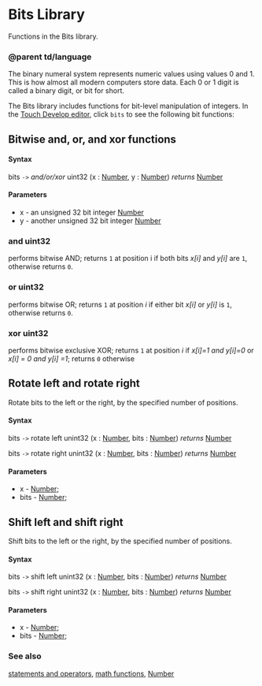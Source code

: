 # Bits Library

Functions in the Bits library.

### @parent td/language

The binary numeral system represents numeric values using values 0 and 1. This is how almost all modern computers store data. Each 0 or 1 digit is called a binary digit, or bit for short.

The Bits library includes functions for bit-level manipulation of integers. In the [Touch Develop editor](/javascript/editor), click `bits` to see the following bit functions:

## Bitwise and, or, and xor functions

#### Syntax

bits `->` *and/or/xor* uint32 (x : [Number](/types/number), y : [Number](/types/number)) *returns* [Number](/types/number)

#### Parameters

* x - an unsigned 32 bit integer [Number](/types/number)
* y - another unsigned 32 bit integer [Number](/types/number)

### and uint32

performs bitwise AND; returns `1` at position i if both bits *x[i]* and *y[i]* are `1`, otherwise returns `0`.

### or uint32

performs bitwise OR; returns `1` at position *i* if either bit *x[i]* or *y[i]* is `1`, otherwise returns `0`.

### xor uint32

performs bitwise exclusive XOR; returns `1` at position *i* if *x[i]=1 and y[i]=0* or *x[i] = 0 and y[i] =1*; returns `0` otherwise

## Rotate left and rotate right

Rotate bits to the left or the right, by the specified number of positions.

#### Syntax

bits `->` rotate left unint32 (x : [Number](/types/number), bits : [Number](/types/number)) *returns* [Number](/types/number)

bits `->` rotate right unint32 (x : [Number](/types/number), bits : [Number](/types/number)) *returns* [Number](/types/number)

#### Parameters

* x - [Number](/types/number);
* bits - [Number](/types/number);

## Shift left and shift  right

Shift bits to the left or the right, by the specified number of positions.

#### Syntax

bits `->` shift left unint32 (x : [Number](/types/number), bits : [Number](/types/number)) *returns* [Number](/types/number)

bits `->` shift right unint32 (x : [Number](/types/number), bits : [Number](/types/number)) *returns* [Number](/types/number)

#### Parameters

* x - [Number](/types/number);
* bits - [Number](/types/number);

### See also

[statements and operators](/javascript/statements), [math functions](/javascript/math), [Number](/types/number)

